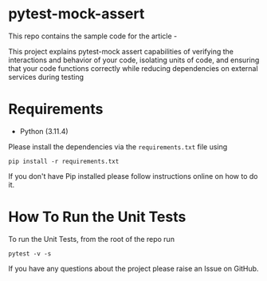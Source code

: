 # pytest-mock-assert
This repo contains the sample code for the article - 

This project explains pytest-mock assert capabilities of verifying the interactions and behavior of your code, isolating units of code, and ensuring that your code functions correctly while reducing dependencies on external services during testing

# Requirements
* Python (3.11.4)

Please install the dependencies via the `requirements.txt` file using 
```commandline
pip install -r requirements.txt
```
If you don't have Pip installed please follow instructions online on how to do it.

# How To Run the Unit Tests
To run the Unit Tests, from the root of the repo run
```commandline
pytest -v -s
```

If you have any questions about the project please raise an Issue on GitHub. 